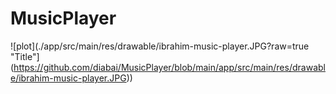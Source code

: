 # MusicPlayer

![plot](./app/src/main/res/drawable/ibrahim-music-player.JPG?raw=true "Title"](https://github.com/diabai/MusicPlayer/blob/main/app/src/main/res/drawable/ibrahim-music-player.JPG))




